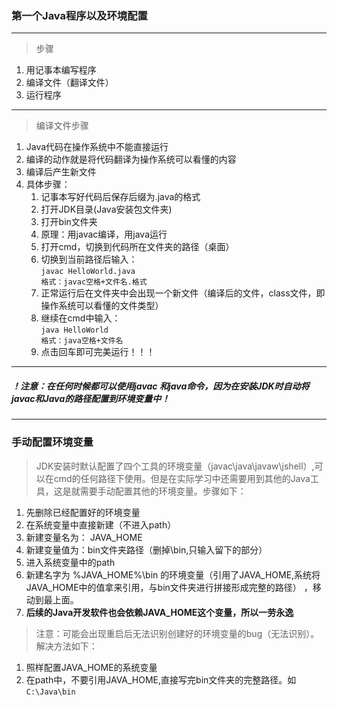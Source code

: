 ### 第一个Java程序以及环境配置
***
>步骤  

1. 用记事本编写程序
2. 编译文件（翻译文件）
3. 运行程序
***

>编译文件步骤  

1. Java代码在操作系统中不能直接运行
2. 编译的动作就是将代码翻译为操作系统可以看懂的内容
3. 编译后产生新文件
4. 具体步骤：
	1. 记事本写好代码后保存后缀为.java的格式
	2. 打开JDK目录(Java安装包文件夹)
	3. 打开bin文件夹
	4. 原理：用javac编译，用java运行
	5. 打开cmd，切换到代码所在文件夹的路径（桌面）
	6. 切换到当前路径后输入：  
	`javac HelloWorld.java`  
	`格式：javac空格+文件名.格式`
	7. 正常运行后在文件夹中会出现一个新文件（编译后的文件，class文件，即操作系统可以看懂的文件类型）
	8. 继续在cmd中输入：  
	`java HelloWorld`  
	`格式：java空格+文件名`
	9. 点击回车即可完美运行！！！
***
##### ！注意：在任何时候都可以使用javac 和java命令，因为在安装JDK时自动将javac和Java的路径配置到环境变量中！
***

### 手动配置环境变量
>JDK安装时默认配置了四个工具的环境变量（javac\java\javaw\jshell）,可以在cmd的任何路径下使用。但是在实际学习中还需要用到其他的Java工具，这是就需要手动配置其他的环境变量。步骤如下：  

1. 先删除已经配置好的环境变量
2. 在系统变量中直接新建（不进入path）
3. 新建变量名为： JAVA_HOME
4. 新建变量值为：bin文件夹路径（删掉\bin,只输入留下的部分）
5. 进入系统变量中的path
6. 新建名字为 %JAVA_HOME%\bin 的环境变量（引用了JAVA_HOME,系统将JAVA_HOME中的值拿来引用，与bin文件夹进行拼接形成完整的路径） ，移动到最上面。  
7. **后续的Java开发软件也会依赖JAVA_HOME这个变量，所以一劳永逸**

>注意：可能会出现重启后无法识别创建好的环境变量的bug（无法识别）。解决方法如下：  

1. 照样配置JAVA_HOME的系统变量
2. 在path中，不要引用JAVA_HOME,直接写完bin文件夹的完整路径。如`C:\Java\bin`


